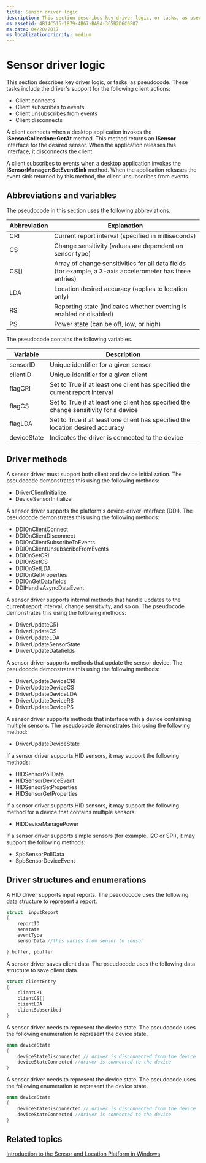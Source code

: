```yaml
---
title: Sensor driver logic
description: This section describes key driver logic, or tasks, as pseudocode.
ms.assetid: 4B14C515-1B79-4B67-BA9A-365B2D6C0F07
ms.date: 04/20/2017
ms.localizationpriority: medium
---
```


# Sensor driver logic


This section describes key driver logic, or tasks, as pseudocode. These tasks include the driver's support for the following client actions:

-   Client connects
-   Client subscribes to events
-   Client unsubscribes from events
-   Client disconnects

A client connects when a desktop application invokes the **ISensorCollection::GetAt** method. This method returns an **ISensor** interface for the desired sensor. When the application releases this interface, it disconnects the client.

A client subscribes to events when a desktop application invokes the **ISensorManager:SetEventSink** method. When the application releases the event sink returned by this method, the client unsubscribes from events.

## Abbreviations and variables


The pseudocode in this section uses the following abbreviations.

| Abbreviation | Explanation                                                                                               |
|--------------|-----------------------------------------------------------------------------------------------------------|
| CRI          | Current report interval (specified in milliseconds)                                                       |
| CS           | Change sensitivity (values are dependent on sensor type)                                                  |
| CS\[\]       | Array of change sensitivities for all data fields (for example, a 3-axis accelerometer has three entries) |
| LDA          | Location desired accuracy (applies to location only)                                                      |
| RS           | Reporting state (indicates whether eventing is enabled or disabled)                                       |
| PS           | Power state (can be off, low, or high)                                                                    |



The pseudocode contains the following variables.

| Variable    | Description                                                                          |
|-------------|--------------------------------------------------------------------------------------|
| sensorID    | Unique identifier for a given sensor                                                 |
| clientID    | Unique identifier for a given client                                                 |
| flagCRI     | Set to True if at least one client has specified the current report interval         |
| flagCS      | Set to True if at least one client has specified the change sensitivity for a device |
| flagLDA     | Set to True if at least one client has specified the location desired accuracy       |
| deviceState | Indicates the driver is connected to the device                                      |



## Driver methods


A sensor driver must support both client and device initialization. The pseudocode demonstrates this using the following methods:

-   DriverClientInitialize
-   DeviceSensorInitialize

A sensor driver supports the platform's device-driver interface (DDI). The pseudocode demonstrates this using the following methods:

-   DDIOnClientConnect
-   DDIOnClientDisconnect
-   DDIOnClientSubscribeToEvents
-   DDIOnClientUnsubscribeFromEvents
-   DDIOnSetCRI
-   DDIOnSetCS
-   DDIOnSetLDA
-   DDIOnGetProperties
-   DDIOnGetDatafields
-   DDIHandleAsyncDataEvent

A sensor driver supports internal methods that handle updates to the current report interval, change sensitivity, and so on. The pseudocode demonstrates this using the following methods:

-   DriverUpdateCRI
-   DriverUpdateCS
-   DriverUpdateLDA
-   DriverUpdateSensorState
-   DriverUpdateDatafields

A sensor driver supports methods that update the sensor device. The pseudocode demonstrates this using the following methods:

-   DriverUpdateDeviceCRI
-   DriverUpdateDeviceCS
-   DriverUpdateDeviceLDA
-   DriverUpdateDeviceRS
-   DriverUpdateDevicePS

A sensor driver supports methods that interface with a device containing multiple sensors. The pseudocode demonstrates this using the following method:

-   DriverUpdateDeviceState

If a sensor driver supports HID sensors, it may support the following methods:

-   HIDSensorPollData
-   HIDSensorDeviceEvent
-   HIDSensorSetProperties
-   HIDSensorGetProperties

If a sensor driver supports HID sensors, it may support the following method for a device that contains multiple sensors:

-   HIDDeviceManagePower

If a sensor driver supports simple sensors (for example, I2C or SPI), it may support the following methods:

-   SpbSensorPollData
-   SpbSensorDeviceEvent

## Driver structures and enumerations


A HID driver supports input reports. The pseudocode uses the following data structure to represent a report.

```cpp
struct _inputReport
{
    reportID
    senstate
    eventType
    sensorData //this varies from sensor to sensor

} buffer, pbuffer
```

A sensor driver saves client data. The pseudocode uses the following data structure to save client data.

```cpp
struct clientEntry
{
    clientCRI
    clientCS[]
    clientLDA
    clientSubscribed
}
```

A sensor driver needs to represent the device state. The pseudocode uses the following enumeration to represent the device state.

```cpp
enum deviceState
{
    deviceStateDisconnected // driver is disconnected from the device
    deviceStateConnected //driver is connected to the device
}
```

A sensor driver needs to represent the device state. The pseudocode uses the following enumeration to represent the device state.

```cpp
enum deviceState
{
    deviceStateDisconnected // driver is disconnected from the device
    deviceStateConnected //driver is connected to the device
}
```

## Related topics

[Introduction to the Sensor and Location Platform in Windows](/windows-hardware/drivers/sensors/)
